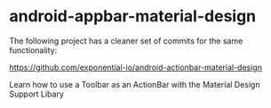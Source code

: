 # android-appbar-material-design

The following project has a cleaner set of commits for the same functionality:

https://github.com/exponential-io/android-actionbar-material-design

Learn how to use a Toolbar as an ActionBar with the Material Design Support Libary
